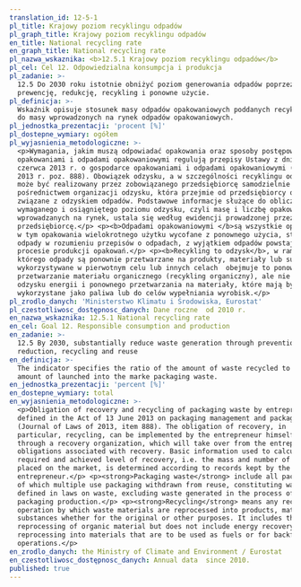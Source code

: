 ```yaml
---
translation_id: 12-5-1
pl_title: Krajowy poziom recyklingu odpadów
pl_graph_title: Krajowy poziom recyklingu odpadów
en_title: National recycling rate
en_graph_title: National recycling rate
pl_nazwa_wskaznika: <b>12.5.1 Krajowy poziom recyklingu odpadów</b>
pl_cel: Cel 12. Odpowiedzialna konsumpcja i produkcja
pl_zadanie: >-
  12.5 Do 2030 roku istotnie obniżyć poziom generowania odpadów poprzez
  prewencję, redukcję, recykling i ponowne użycie.
pl_definicja: >-
  Wskaźnik opisuje stosunek masy odpadów opakowaniowych poddanych recyklingowi
  do masy wprowadzonych na rynek odpadów opakowaniowych.
pl_jednostka_prezentacji: 'procent [%]'
pl_dostepne_wymiary: ogółem
pl_wyjasnienia_metodologiczne: >-
  <p>Wymagania, jakim muszą odpowiadać opakowania oraz sposoby postępowania z
  opakowaniami i odpadami opakowaniowymi regulują przepisy Ustawy z dnia 13
  czerwca 2013 r. o gospodarce opakowaniami i odpadami opakowaniowymi (Dz. U. z
  2013 r. poz. 888). Obowiązek odzysku, a w szczególności recyklingu odpadów,
  może być realizowany przez zobowiązanego przedsiębiorcę samodzielnie albo za
  pośrednictwem organizacji odzysku, która przejmie od przedsiębiorcy obowiązki
  związane z odzyskiem odpadów. Podstawowe informacje służące do obliczenia
  wymaganego i osiągniętego poziomu odzysku, czyli masę i liczbę opakowań
  wprowadzanych na rynek, ustala się według ewidencji prowadzonej przez
  przedsiębiorcę.</p> <p><b>Odpadami opakowaniowymi </b>są wszystkie opakowania,
  w tym opakowania wielokrotnego użytku wycofane z ponownego użycia, stanowiące
  odpady w rozumieniu przepisów o odpadach, z wyjątkiem odpadów powstających w
  procesie produkcji opakowań.</p> <p><b>Recykling to odzysk</b>, w ramach
  którego odpady są ponownie przetwarzane na produkty, materiały lub substancje
  wykorzystywane w pierwotnym celu lub innych celach  obejmuje to ponowne
  przetwarzanie materiału organicznego (recykling organiczny), ale nie obejmuje
  odzysku energii i ponownego przetwarzania na materiały, które mają być
  wykorzystane jako paliwa lub do celów wypełniania wyrobisk.</p>
pl_zrodlo_danych: 'Ministerstwo Klimatu i Środowiska, Eurostat'
pl_czestotliwosc_dostępnosc_danych: Dane roczne  od 2010 r.
en_nazwa_wskaznika: 12.5.1 National recycling rate
en_cel: Goal 12. Responsible consumption and production
en_zadanie: >-
  12.5 By 2030, substantially reduce waste generation through prevention,
  reduction, recycling and reuse
en_definicja: >-
  The indicator specifies the ratio of the amount of waste recycled to total
  amount of launched into the marke packaging waste.
en_jednostka_prezentacji: 'percent [%]'
en_dostepne_wymiary: total
en_wyjasnienia_metodologiczne: >-
  <p>Obligation of recovery and recycling of packaging waste by entrepreneurs is
  defined in the Act of 13 June 2013 on packaging management and packaging waste
  (Journal of Laws of 2013, item 888). The obligation of recovery, in
  particular, recycling, can be implemented by the entrepreneur himself or
  through a recovery organization, which will take over from the entrepreneur
  obligations associated with recovery. Basic information used to calculate the
  required and achieved level of recovery, i.e. the mass and number of packaging
  placed on the market, is determined according to records kept by the
  entrepreneur.</p> <p><strong>Packaging waste</strong> include all packaging,
  of which multiple use packaging withdrawn from reuse, constituting waste as
  defined in laws on waste, excluding waste generated in the process of
  packaging production.</p> <p><strong>Recycling</strong> means any recovery
  operation by which waste materials are reprocessed into products, materials or
  substances whether for the original or other purposes. It includes the
  reprocessing of organic material but does not include energy recovery and the
  reprocessing into materials that are to be used as fuels or for backfilling
  operations.</p>
en_zrodlo_danych: the Ministry of Climate and Environment / Eurostat
en_czestotliwosc_dostępnosc_danych: Annual data  since 2010.
published: true
---
```

